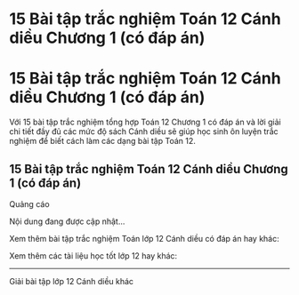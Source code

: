 # 15 Bài tập trắc nghiệm Toán 12 Cánh diều Chương 1 (có đáp án)

# 15 Bài tập trắc nghiệm Toán 12 Cánh diều Chương 1 (có đáp án)

Với 15 bài tập trắc nghiệm tổng hợp Toán 12 Chương 1 có đáp án và lời giải chi tiết đầy đủ các mức độ sách Cánh diều sẽ giúp học sinh ôn luyện trắc nghiệm để biết cách làm các dạng bài tập Toán 12.

## 15 Bài tập trắc nghiệm Toán 12 Cánh diều Chương 1 (có đáp án)

Quảng cáo

Nội dung đang được cập nhật...

Xem thêm bài tập trắc nghiệm Toán lớp 12 Cánh diều có đáp án hay khác:

Xem thêm các tài liệu học tốt lớp 12 hay khác:

* * *

Giải bài tập lớp 12 Cánh diều khác

